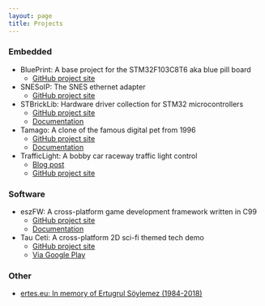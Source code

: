 ```yaml
---
layout: page
title: Projects
---
```


### Embedded

* BluePrint: A base project for the STM32F103C8T6 aka blue pill board
  * [GitHub project site](https://github.com/mupfelofen-de/BluePrint)
* SNESoIP: The SNES ethernet adapter
  * [GitHub project site](https://github.com/mupfelofen-de/SNESoIP)
* STBrickLib: Hardware driver collection for STM32 microcontrollers
  * [GitHub project site](https://github.com/mupfelofen-de/STBrickLib)
  * [Documentation](https://docs.dailyhack.eu/stbricklib/)
* Tamago: A clone of the famous digital pet from 1996
  * [GitHub project site](https://github.com/mupfelofen-de/Tamago)
  * [Documentation](https://docs.dailyhack.eu/tamago/)
* TrafficLight: A bobby car raceway traffic light control
  * [Blog post](/blog/upgrading-a-bobby-car-raceway.html)
  * [GitHub project site](https://github.com/mupfelofen-de/TrafficLight)

### Software

* eszFW: A cross-platform game development framework written in C99
  * [GitHub project site](https://github.com/mupfelofen-de/eszFW)
  * [Documentation](https://eszfw.de/)
* Tau Ceti: A cross-platform 2D sci-fi themed tech demo
  * [GitHub project site](https://github.com/mupfelofen-de/TauCeti)
  * [Via Google Play](https://play.google.com/store/apps/details?id=de.mupfelofen.TauCeti)

### Other
  * [ertes.eu: In memory of Ertugrul Söylemez (1984-2018)](https://ertes.eu)
